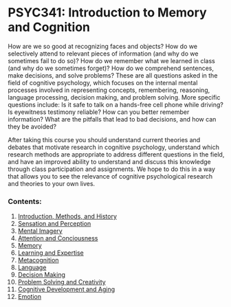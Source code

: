 # PSYC341: Introduction to Memory and Cognition


How are we so good at recognizing faces and objects? How do we selectively attend to relevant pieces of information (and why do we sometimes fail to do so)? How do we remember what we learned in class (and why do we sometimes forget)? How do we comprehend sentences, make decisions, and solve problems? These are all questions asked in the field of cognitive psychology, which focuses on the internal mental processes involved in representing concepts, remembering, reasoning, language processing, decision making, and problem solving. More specific questions include: Is it safe to talk on a hands-free cell phone while driving? Is eyewitness testimony reliable? How can you better remember information? What are the pitfalls that lead to bad decisions, and how can they be avoided? 

After taking this course you should understand current theories and debates that motivate research in cognitive psychology, understand which research methods are appropriate to address different questions in the field, and have an improved ability to understand and discuss this knowledge through class participation and assignments. We hope to do this in a way that allows you to see the relevance of cognitive psychological research and theories to your own lives. 


### Contents:

1. [Introduction, Methods, and History](intromethods.md)
2. [Sensation and Perception](sensation-perception.md)
3. [Mental Imagery](mentalimagery.md)
4. [Attention and Conciousness](attention-consciousness.md)
5. [Memory](memory.md)
6. [Learning and Expertise](learning-expertise.md)
7. [Metacognition](metacognition.md)
8. [Language](language.md)
9. [Decision Making](decisionmaking.md)
10. [Problem Solving and Creativity](problemsolving-creativity.md)
11. [Cognitive Development and Aging](cogdev-aging.md)
12. [Emotion](emotion.md)


